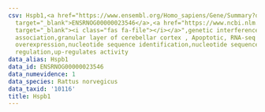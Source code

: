 ```yaml
---
csv: Hspb1,<a href="https://www.ensembl.org/Homo_sapiens/Gene/Summary?db=core;g=ENSRNOG00000023546"
  target="_blank">ENSRNOG00000023546</a>,<a href="https://www.ncbi.nlm.nih.gov/pubmed/30467350"
  target="_blank"><i class="fas fa-file"></i></a>",genetic interference,functional
  association,granular layer of cerebellar cortex , Apoptotic, RNA-seq assay, hsf-1
  overexpression,nucleotide sequence identification,nucleotide sequence identification,transcriptional
  regulation,up-regulates activity
data_alias: Hspb1
data_id: ENSRNOG00000023546
data_numevidence: 1
data_species: Rattus norvegicus
data_taxid: '10116'
title: Hspb1
---
```

